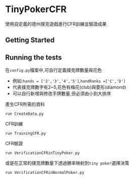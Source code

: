 # TinyPokerCFR
使用自定義的德州撲克遊戲進行CFR訓練並驗證成果
## Getting Started


## Running the tests
在`config.py`檔案中,可自行定義撲克牌數量與花色

* 例如:`hands = ['2','3','4','5']`,`handRanks =['C','D']`
* 代表撲克牌數字有2~5,花色有梅花(club)與菱形(diamond)
* 可以自行新增與修改手牌數量,但必須由小到大排序


產生CFR所需的資料
```
run CreateData.py
```
CFR訓練
```
run TrainingCFR.py
```
CFR驗證
```
run VerificationCFRinTinyPoker.py
```
或是在正常的撲克牌數量下透過勝率映射到`tiny poker`選擇決策
```
run VerificationCFRinNormalPoker.py
```
